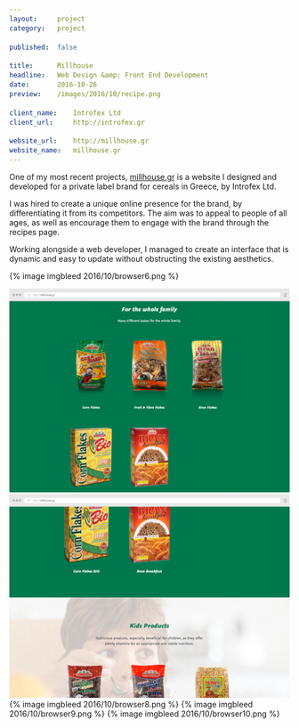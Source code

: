 ```yaml
---
layout:     project
category:   project

published:  false

title:      Millhouse
headline:   Web Design &amp; Front End Development
date:       2016-10-26
preview:    /images/2016/10/recipe.png

client_name:    Introfex Ltd
client_url:     http://introfex.gr

website_url:    http://millhouse.gr
website_name:   millhouse.gr
---
```

One of my most recent projects, [millhouse.gr](http://millhouse.gr) is a website I designed and developed for a private label brand for cereals in Greece, by Introfex Ltd.

I was hired to create a unique online presence for the brand, by differentiating it from its competitors. The aim was to appeal to people of all ages, as well as encourage them to engage with the brand through the recipes page.

Working alongside a web developer, I managed to create an interface that is dynamic and easy to update without obstructing the existing aesthetics.

{% image imgbleed 2016/10/browser6.png %}
<div class="images-2x2">
    <a href="/images/2016/10/browser11.png">
        <img src="/images/2016/10/browser11.png">
    </a>
    <a href="/images/2016/10/browser7.png">
        <img src="/images/2016/10/browser7.png">
    </a>
</div>
{% image imgbleed 2016/10/browser8.png %}
{% image imgbleed 2016/10/browser9.png %}
{% image imgbleed 2016/10/browser10.png %}